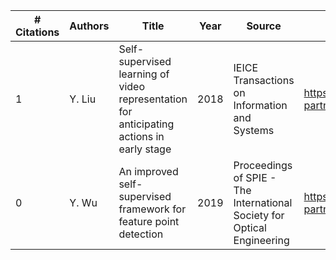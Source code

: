 | \# Citations | Authors | Title                                                                                    | Year | Source                                                                  | Publisher                                                                                 | ArticleURL                                                                                | Link |
| ------------ | ------- | ---------------------------------------------------------------------------------------- | ---- | ----------------------------------------------------------------------- | ----------------------------------------------------------------------------------------- | ----------------------------------------------------------------------------------------- | ---- |
| 1            | Y. Liu  | Self-supervised learning of video representation for anticipating actions in early stage | 2018 | IEICE Transactions on Information and Systems                           | https://www.scopus.com/inward/record.uri?partnerID=HzOxMe3b&scp=85046271146&origin=inward | https://www.scopus.com/inward/record.uri?partnerID=HzOxMe3b&scp=85046271146&origin=inward |
| 0            | Y. Wu   | An improved self-supervised framework for feature point detection                        | 2019 | Proceedings of SPIE - The International Society for Optical Engineering | https://www.scopus.com/inward/record.uri?partnerID=HzOxMe3b&scp=85072626433&origin=inward | https://www.scopus.com/inward/record.uri?partnerID=HzOxMe3b&scp=85072626433&origin=inward |
